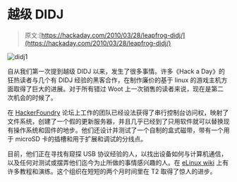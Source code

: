 # 越级 DIDJ

> 原文:[https://hackaday.com/2010/03/28/leapfrog-didj/](https://hackaday.com/2010/03/28/leapfrog-didj/)

![](../Images/d22c77211d2cece9866196d956b8d608.png "didj1")

自从我们第一次提到越级 DIDJ 以来，发生了很多事情。许多《Hack a Day》的狂热读者与几个有 DIDJ 经验的黑客合作，在制作廉价的基于 linux 的游戏主机方面取得了巨大的进展。对于所有错过 Woot 上一次销售的读者来说，现在是第二次机会的时候了。

在 [HackerFoundry](http://www.hackerfoundry.com/forums/viewtopic.php?f=4&t=7) 论坛上工作的团队已经设法获得了串行控制台访问权，映射了文件系统，创建了一个假的更新服务器，并且几乎已经到了只用软件就可以替换现有操作系统和固件的地步。他们还设计并测试了一个自制的盒式磁带，带有一个用于 microSD 卡的插槽和用于扩展和调试的分线点。

目前，他们正在寻找有窥探 USB 协议经验的人，以找出设备如何与计算机通信，以及任何对测试或摆弄他们迄今为止所做的事情感兴趣的人。在 [eLinux wiki](http://elinux.org/Didj) 上有许多教程和演练。这个组织在短短的两个月时间里在 T2 取得了惊人的进步。